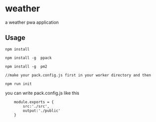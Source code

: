 # weather

a weather pwa application

## Usage


```
npm install

npm install -g  ppack

npm install -g  pm2

//make your pack.config.js first in your worker directory and then

npm run init

```

you can write pack.config.js like this

```
	module.exports = {
		src:'./src',
		output:'./public'
	}
```

